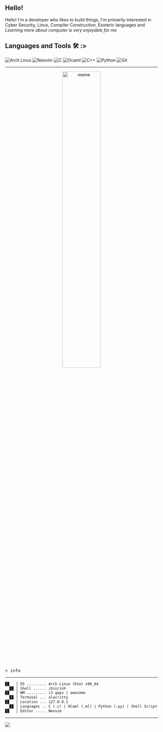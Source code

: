 ## Hello!

Hello! I'm a developer who likes to build things, I'm primarily interested in Cyber Security, Linux, Compiler Construction, Esoteric languages and *Learning more about computer is very enjoyable for me*


## Languages and Tools 🛠 :>

![Arch Linux](https://img.shields.io/badge/Arch%20Linux-1793D1?logo=arch-linux&logoColor=white&style=for-the-badge)
![Neovim](https://img.shields.io/badge/Neovim-0078D4?style=for-the-badge&logo=neovim&logoColor=green)
![C](https://img.shields.io/badge/%20-C--language-%23434C5E?style=for-the-badge&logo=c&%2B%2B&labelColor=%23A8B9CC&logoColor=black)
![Ocaml](https://img.shields.io/badge/%20-Ocaml-%23434C5E?style=for-the-badge&logo=Ocaml&labelColor=%23A8B9CC&logoColor=orange)
![C++](https://img.shields.io/badge/C%2B%2B-%23434C5E?style=for-the-badge&logo=C%2B%2B&labelColor=%23800000)
![Python](https://img.shields.io/badge/Python-3776AB?style=for-the-badge&logo=python&logoColor=white)
![Git](https://img.shields.io/badge/Git-%23434C5E?style=for-the-badge&logo=git&labelColor=%23F05032&logoColor=white)


---

<p align="center">
<img src="https://github.com/Rainax1/Rainax1/blob/main/meme.gif" alt="meme" title="funny" width="50%"/>

<kbd>> info</kbd>

---

```markdown
▉▉   │ OS ......... Arch Linux (btw) x86_64
  ▉▉ │ Shell ...... /bin/zsh
▉▉   │ WM ......... i3 gaps | awesome
  ▉▉ │ Terminal ... alacritty
▉▉   │ Location ... 127.0.0.1
  ▉▉ │ Languages .. C (.c) | OCaml (.ml) | Python (.py) | Shell Scripting (.sh)
▉▉   │ Editor ..... Neovim
```
---

![](https://komarev.com/ghpvc/?username=Rainax1&color=15a3a3)

